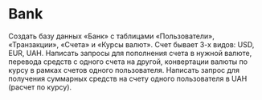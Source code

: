 # Bank
Создать базу данных «Банк» с таблицами «Пользователи»,
«Транзакции», «Счета» и «Курсы валют». Счет бывает 3-х видов:
USD, EUR, UAH. Написать запросы для пополнения счета в нужной
валюте, перевода средств с одного счета на другой, конвертации
валюты по курсу в рамках счетов одного пользователя. Написать
запрос для получения суммарных средств на счету одного
пользователя в UAH (расчет по курсу).
